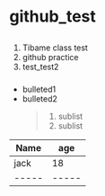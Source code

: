 # github_test
##
###
1. Tibame class test
2. github practice
3. test_test2

###
- bulleted1
- bulleted2
  > 1. sublist
  > 2. sublist
 
|Name|age|
-----|-----
|jack|18|
-----|-----
